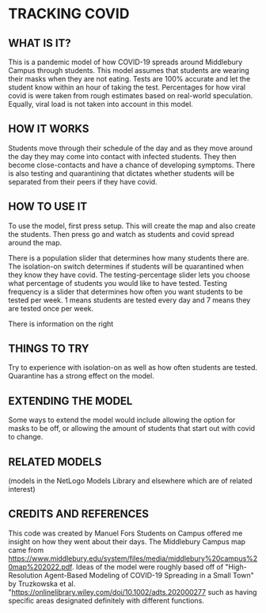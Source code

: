 # TRACKING COVID


## WHAT IS IT?

This is a pandemic model of how COVID-19 spreads around Middlebury Campus through students. This model assumes that students are wearing their masks when they are not eating. Tests are 100% accurate and let the student know within an hour of taking the test. Percentages for how viral covid is were taken from rough estimates based on real-world speculation. Equally, viral load is not taken into account in this model. 

## HOW IT WORKS
Students move through their schedule of the day and as they move around the day they may come into contact with infected students. They then become close-contacts and have a chance of developing symptoms. There is also testing and quarantining that dictates whether students will be separated from their peers if they have covid. 


## HOW TO USE IT

To use the model, first press setup. This will create the map and also create the students. Then press go and watch as students and covid spread around the map. 

There is a population slider that determines how many students there are. The isolation-on switch determines if students will be quarantined when they know they have covid. The testing-percentage slider lets you choose what percentage of students you would like to have tested. Testing frequency is a slider that determines how often you want students to be tested per week. 1 means students are tested every day and 7 means they are tested once per week. 

There is information on the right 

## THINGS TO TRY
Try to experience with isolation-on as well as how often students are tested. Quarantine has a strong effect on the model. 

## EXTENDING THE MODEL

Some ways to extend the model would include allowing the option for masks to be off, or allowing the amount of students that start out with covid to change. 


## RELATED MODELS

(models in the NetLogo Models Library and elsewhere which are of related interest)

## CREDITS AND REFERENCES
This code was created by Manuel Fors
Students on Campus offered me insight on how they went about their days. The Middlebury Campus map came from https://www.middlebury.edu/system/files/media/middlebury%20campus%20map%202022.pdf. 
Ideas of the model were roughly based off of "High-Resolution Agent-Based Modeling of COVID-19 Spreading in a Small Town" by Truzkowska et al. "https://onlinelibrary.wiley.com/doi/10.1002/adts.202000277 such as having specific areas designated definitely with different functions.
